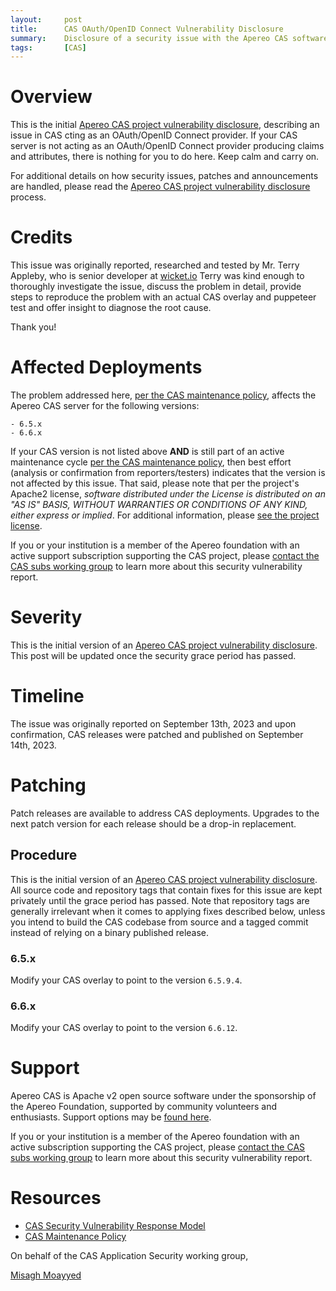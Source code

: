 ```yaml
---
layout:     post
title:      CAS OAuth/OpenID Connect Vulnerability Disclosure
summary:    Disclosure of a security issue with the Apereo CAS software acting as an OAuth/OpenID Connect provider.
tags:       [CAS]
---
```


# Overview

This is the initial [Apereo CAS project vulnerability disclosure](https://apereo.github.io/cas/developer/Sec-Vuln-Response.html),
describing an issue in CAS cting as an OAuth/OpenID Connect provider. If your CAS server is not acting as an OAuth/OpenID Connect provider producing claims and attributes, there is nothing for you to do here. Keep calm and carry on.

For additional details on how security issues, patches and announcements are handled, please read the [Apereo CAS project vulnerability disclosure](https://apereo.github.io/cas/developer/Sec-Vuln-Response.html) process.

# Credits

This issue was originally reported, researched and tested by Mr. Terry Appleby, who is senior developer at [wicket.io](https://wicket.io/.) Terry was kind enough to thoroughly investigate the issue, discuss the problem in detail, provide steps to reproduce the problem with an actual CAS overlay and puppeteer test and offer insight to diagnose the root cause. 

Thank you!

# Affected Deployments

The problem addressed here, [per the CAS maintenance policy](https://apereo.github.io/cas/developer/Maintenance-Policy.html), affects the Apereo CAS server for the following versions:

```
- 6.5.x
- 6.6.x
```

If your CAS version is not listed above **AND** is still part of an active maintenance cycle [per the CAS maintenance policy](https://apereo.github.io/cas/developer/Maintenance-Policy.html), then best effort (analysis or confirmation from reporters/testers) indicates that the version is not affected by this issue. That said, please note that per the project's Apache2 license, *software distributed under the License is distributed on an "AS IS" BASIS, WITHOUT WARRANTIES OR CONDITIONS OF ANY KIND, either express or implied*. For additional information, please [see the project license](https://github.com/apereo/cas/blob/master/LICENSE).

If you or your institution is a member of the Apereo foundation with an active support subscription supporting the CAS project, please [contact the CAS subs working group](https://apereo.github.io/cas/Mailing-Lists.html) to learn more about this security vulnerability report.

# Severity

This is the initial version of an [Apereo CAS project vulnerability disclosure](https://apereo.github.io/cas/developer/Sec-Vuln-Response.html). This post will be updated once the security grace period has passed.

# Timeline

The issue was originally reported on September 13th, 2023 and upon confirmation, CAS releases were patched and published on September 14th, 2023.

# Patching

Patch releases are available to address CAS deployments. Upgrades to the next patch version for each release should be a drop-in replacement.

## Procedure

This is the initial version of an [Apereo CAS project vulnerability disclosure](https://apereo.github.io/cas/developer/Sec-Vuln-Response.html). All source code and repository tags that contain fixes for this issue are kept privately until the grace period has passed. Note that repository tags are generally irrelevant when it comes to applying fixes described below, unless you intend to build the CAS codebase from source and a tagged commit instead of relying on a binary published release.

### 6.5.x

Modify your CAS overlay to point to the version `6.5.9.4`.

### 6.6.x

Modify your CAS overlay to point to the version `6.6.12`.

# Support

Apereo CAS is Apache v2 open source software under the sponsorship of the Apereo Foundation, supported by community volunteers and enthusiasts. Support options may be [found here](https://apereo.github.io/cas/Support.html).

If you or your institution is a member of the Apereo foundation with an active subscription supporting the CAS project, please [contact the CAS subs working group](https://apereo.github.io/cas/Mailing-Lists.html) to learn more about this security vulnerability report.

# Resources

* [CAS Security Vulnerability Response Model](https://apereo.github.io/cas/developer/Sec-Vuln-Response.html)
* [CAS Maintenance Policy](https://apereo.github.io/cas/developer/Maintenance-Policy.html)

On behalf of the CAS Application Security working group,

[Misagh Moayyed](https://fawnoos.com)